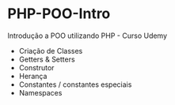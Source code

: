 # PHP-POO-Intro
Introdução a POO utilizando PHP - Curso Udemy

* Criação de Classes
* Getters & Setters
* Construtor
* Herança
* Constantes / constantes especiais
* Namespaces

